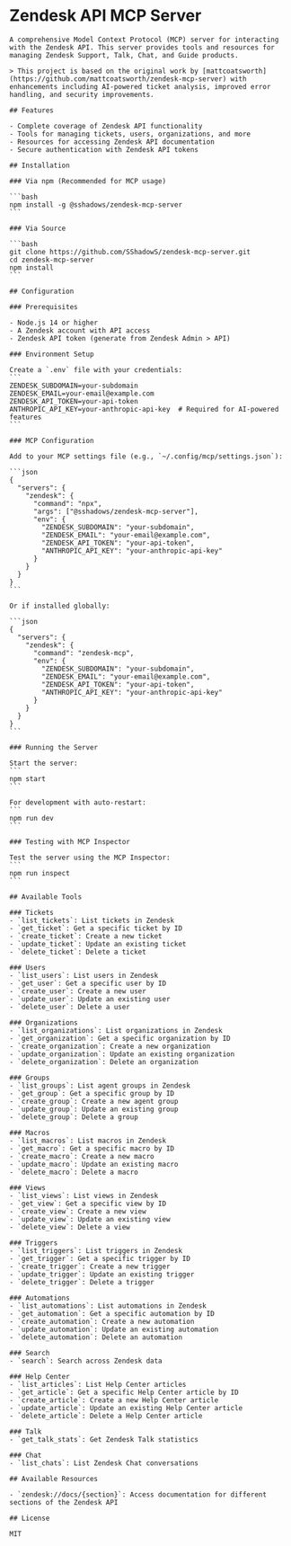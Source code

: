 # Zendesk API MCP Server

    A comprehensive Model Context Protocol (MCP) server for interacting with the Zendesk API. This server provides tools and resources for managing Zendesk Support, Talk, Chat, and Guide products.

    > This project is based on the original work by [mattcoatsworth](https://github.com/mattcoatsworth/zendesk-mcp-server) with enhancements including AI-powered ticket analysis, improved error handling, and security improvements.

    ## Features

    - Complete coverage of Zendesk API functionality
    - Tools for managing tickets, users, organizations, and more
    - Resources for accessing Zendesk API documentation
    - Secure authentication with Zendesk API tokens

    ## Installation

    ### Via npm (Recommended for MCP usage)

    ```bash
    npm install -g @sshadows/zendesk-mcp-server
    ```

    ### Via Source

    ```bash
    git clone https://github.com/SShadowS/zendesk-mcp-server.git
    cd zendesk-mcp-server
    npm install
    ```

    ## Configuration

    ### Prerequisites

    - Node.js 14 or higher
    - A Zendesk account with API access
    - Zendesk API token (generate from Zendesk Admin > API)

    ### Environment Setup

    Create a `.env` file with your credentials:
    ```
    ZENDESK_SUBDOMAIN=your-subdomain
    ZENDESK_EMAIL=your-email@example.com
    ZENDESK_API_TOKEN=your-api-token
    ANTHROPIC_API_KEY=your-anthropic-api-key  # Required for AI-powered features
    ```

    ### MCP Configuration

    Add to your MCP settings file (e.g., `~/.config/mcp/settings.json`):

    ```json
    {
      "servers": {
        "zendesk": {
          "command": "npx",
          "args": ["@sshadows/zendesk-mcp-server"],
          "env": {
            "ZENDESK_SUBDOMAIN": "your-subdomain",
            "ZENDESK_EMAIL": "your-email@example.com",
            "ZENDESK_API_TOKEN": "your-api-token",
            "ANTHROPIC_API_KEY": "your-anthropic-api-key"
          }
        }
      }
    }
    ```

    Or if installed globally:

    ```json
    {
      "servers": {
        "zendesk": {
          "command": "zendesk-mcp",
          "env": {
            "ZENDESK_SUBDOMAIN": "your-subdomain",
            "ZENDESK_EMAIL": "your-email@example.com",
            "ZENDESK_API_TOKEN": "your-api-token",
            "ANTHROPIC_API_KEY": "your-anthropic-api-key"
          }
        }
      }
    }
    ```

    ### Running the Server

    Start the server:
    ```
    npm start
    ```

    For development with auto-restart:
    ```
    npm run dev
    ```

    ### Testing with MCP Inspector

    Test the server using the MCP Inspector:
    ```
    npm run inspect
    ```

    ## Available Tools

    ### Tickets
    - `list_tickets`: List tickets in Zendesk
    - `get_ticket`: Get a specific ticket by ID
    - `create_ticket`: Create a new ticket
    - `update_ticket`: Update an existing ticket
    - `delete_ticket`: Delete a ticket

    ### Users
    - `list_users`: List users in Zendesk
    - `get_user`: Get a specific user by ID
    - `create_user`: Create a new user
    - `update_user`: Update an existing user
    - `delete_user`: Delete a user

    ### Organizations
    - `list_organizations`: List organizations in Zendesk
    - `get_organization`: Get a specific organization by ID
    - `create_organization`: Create a new organization
    - `update_organization`: Update an existing organization
    - `delete_organization`: Delete an organization

    ### Groups
    - `list_groups`: List agent groups in Zendesk
    - `get_group`: Get a specific group by ID
    - `create_group`: Create a new agent group
    - `update_group`: Update an existing group
    - `delete_group`: Delete a group

    ### Macros
    - `list_macros`: List macros in Zendesk
    - `get_macro`: Get a specific macro by ID
    - `create_macro`: Create a new macro
    - `update_macro`: Update an existing macro
    - `delete_macro`: Delete a macro

    ### Views
    - `list_views`: List views in Zendesk
    - `get_view`: Get a specific view by ID
    - `create_view`: Create a new view
    - `update_view`: Update an existing view
    - `delete_view`: Delete a view

    ### Triggers
    - `list_triggers`: List triggers in Zendesk
    - `get_trigger`: Get a specific trigger by ID
    - `create_trigger`: Create a new trigger
    - `update_trigger`: Update an existing trigger
    - `delete_trigger`: Delete a trigger

    ### Automations
    - `list_automations`: List automations in Zendesk
    - `get_automation`: Get a specific automation by ID
    - `create_automation`: Create a new automation
    - `update_automation`: Update an existing automation
    - `delete_automation`: Delete an automation

    ### Search
    - `search`: Search across Zendesk data

    ### Help Center
    - `list_articles`: List Help Center articles
    - `get_article`: Get a specific Help Center article by ID
    - `create_article`: Create a new Help Center article
    - `update_article`: Update an existing Help Center article
    - `delete_article`: Delete a Help Center article

    ### Talk
    - `get_talk_stats`: Get Zendesk Talk statistics

    ### Chat
    - `list_chats`: List Zendesk Chat conversations

    ## Available Resources

    - `zendesk://docs/{section}`: Access documentation for different sections of the Zendesk API

    ## License

    MIT
